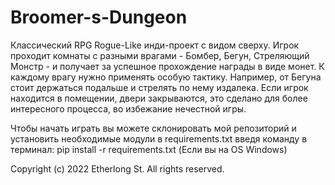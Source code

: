 ﻿# Broomer-s-Dungeon
Классический RPG Rogue-Like инди-проект с видом сверху. Игрок проходит комнаты с разными врагами - Бомбер, Бегун, Стреляющий Монстр - и получает за успешное прохождение награды в виде монет. К каждому врагу нужно применять особую тактику. Например, от Бегуна стоит держаться подальше и стрелять по нему издалека. Если игрок находится в помещении, двери закрываются, это сделано для более интересного процесса, во избежание нечестной игры.

Чтобы начать играть вы можете склонировать мой репозиторий и установить необходимые модули в requirements.txt введя команду в терминал: pip install -r requirements.txt (Если вы на OS Windows)

Copyright (c) 2022 Etherlong St. All rights reserved.
